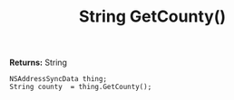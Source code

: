﻿---
uid: crmscript_ref_NSAddressSyncData_GetCounty
title: String GetCounty()
intellisense: NSAddressSyncData.GetCounty
keywords: NSAddressSyncData, GetCounty
so.topic: reference
---



**Returns:** String


```crmscript
NSAddressSyncData thing;
String county  = thing.GetCounty();
```


